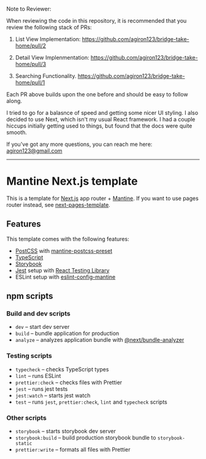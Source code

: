 Note to Reviewer: 

When reviewing the code in this repository, it is recommended that you review the following stack of PRs:

1. List View Implementation:
https://github.com/agiron123/bridge-take-home/pull/2

2. Detail View Implenmentation:
https://github.com/agiron123/bridge-take-home/pull/3

3. Searching Functionality.
https://github.com/agiron123/bridge-take-home/pull/1

Each PR above builds upon the one before and should be easy to follow along.

I tried to go for a balasnce of speed and getting some nicer UI styling.
I also decided to use Next, which isn't my usual React framework. I had a couple hiccups initially getting used to things, but
found that the docs were quite smooth. 

If you've got any more questions, you can reach me here:
agiron123@gmail.com


--------------


# Mantine Next.js template

This is a template for [Next.js](https://nextjs.org/) app router + [Mantine](https://mantine.dev/).
If you want to use pages router instead, see [next-pages-template](https://github.com/mantinedev/next-pages-template).

## Features

This template comes with the following features:

- [PostCSS](https://postcss.org/) with [mantine-postcss-preset](https://mantine.dev/styles/postcss-preset)
- [TypeScript](https://www.typescriptlang.org/)
- [Storybook](https://storybook.js.org/)
- [Jest](https://jestjs.io/) setup with [React Testing Library](https://testing-library.com/docs/react-testing-library/intro)
- ESLint setup with [eslint-config-mantine](https://github.com/mantinedev/eslint-config-mantine)

## npm scripts

### Build and dev scripts

- `dev` – start dev server
- `build` – bundle application for production
- `analyze` – analyzes application bundle with [@next/bundle-analyzer](https://www.npmjs.com/package/@next/bundle-analyzer)

### Testing scripts

- `typecheck` – checks TypeScript types
- `lint` – runs ESLint
- `prettier:check` – checks files with Prettier
- `jest` – runs jest tests
- `jest:watch` – starts jest watch
- `test` – runs `jest`, `prettier:check`, `lint` and `typecheck` scripts

### Other scripts

- `storybook` – starts storybook dev server
- `storybook:build` – build production storybook bundle to `storybook-static`
- `prettier:write` – formats all files with Prettier
